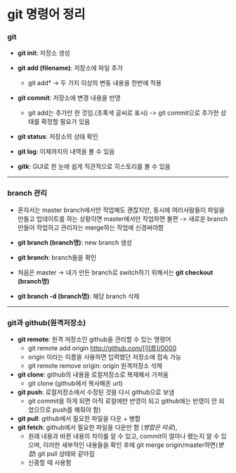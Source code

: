 # git 명령어 정리

### git

- **git init**: 저장소 생성
- **git add (filename)**: 저장소에 파일 추가
  - git add\* -> 두 가지 이상의 변동 내용을 한번에 적용
- **git commit**: 저장소에 변경 내용을 반영
  - git add는 추가만 한 것임.(초록색 글씨로 표시) -> git commit으로 추가한 상태를 확정할 필요가 있음
- **git status**: 저장소의 상태 확인

- **git log**: 이제까지의 내역을 볼 수 있음
- **gitk**: GUI로 한 눈에 쉽게 직관적으로 히스토리를 볼 수 있음

---

### branch 관리

- 혼자서는 master branch에서만 작업해도 괜찮지만, 동시에 여러사람들이 파일을 만들고 업데이트를 하는 상황이면 master에서만 작업하면 불편 -> 새로운 branch 만들어 작업하고 관리자는 merge하는 작업에 신경써야함

- **git branch (branch명)**: new branch 생성
- **git branch**: branch들을 확인
- 처음은 master -> 내가 만든 branch로 switch하기 위해서는 **git checkout (branch명)**
- **git branch -d (branch명)**: 해당 branch 삭제

---

### git과 github(원격저장소)

- **git remote**: 원격 저장소인 github을 관리할 수 있는 명령어
  - git remote add origin http://github.com/[이름]/0000
  - origin 이라는 이름을 사용하면 입력했던 저장소에 접속 가능
  - git remote remove origin: origin 원격저장소 삭제
- **git clone**: github의 내용을 로컬저장소로 복제해서 가져옴
  - git clone (github에서 복사해온 url)
- **git push**: 로컬저장소에서 수정된 것을 다시 github으로 보냄
  - git commit을 하게 되면 아직 로컬에만 반영이 되고 github에는 반영이 안 되었으므로 push를 해줘야 함)
- **git pull**: github에서 필요한 파일을 다운 + 병합
- **git fetch**: github에서 필요한 파일을 다운만 함 (_병합은 따로_),
  - 원래 내용과 바뀐 내용의 차이를 알 수 있고, commit이 얼마나 됐는지 알 수 있으며, 이러한 세부적인 내용들을 확인 후에 git merge origin/master하면(_병합_) git pull 상태와 같아짐
  - 신중할 때 사용함
